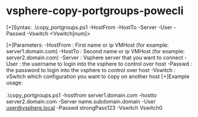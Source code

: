 # vsphere-copy-portgroups-powecli

[+]Syntax: .\copy_portgroups.ps1 -HostFrom <NameVMHost1> -HostTo <NameVMHost2>  -Server <Server> -User <username> -Passwd <password> -Vswitch <Vswitch[num]>

[+]Parameters:
  -HostFrom         : First name or ip VMHost (for example: server1.domain.com)
  -HostTo           : Second name or ip VMHost (for example: server2.domain.com)
  -Server           : Vsphere server that you want to connect
  -User             : the username to login into the vsphere to control over host
  -Passwd           : the password to login into the vsphere to control over host
  -Vswitch          : vSwitch which configuration you want to copy on another host
[+]Example usage:<br>   
.\copy_portgroups.ps1 -hostfrom server1.domain.com -hostto server2.domain.com -Server name.subdomain.domain -User user@vsphere.local -Passwd strongPass123 -Vswitch Vswitch0
